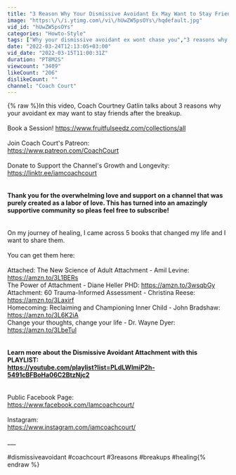 ```yaml
---
title: "3 Reason Why Your Dismissive Avoidant Ex May Want to Stay Friends | Coach Court"
image: "https:\/\/i.ytimg.com\/vi\/hUwZW5psOYs\/hqdefault.jpg"
vid_id: "hUwZW5psOYs"
categories: "Howto-Style"
tags: ["Why your dismissive avoidant ex wont chase you","3 reasons why your avoidant ex may want to stay friends","dismissive avoidant"]
date: "2022-03-24T12:13:05+03:00"
vid_date: "2022-03-15T11:00:31Z"
duration: "PT8M2S"
viewcount: "3409"
likeCount: "206"
dislikeCount: ""
channel: "Coach Court"
---
```

{% raw %}In this video, Coach Courtney Gatlin talks about 3 reasons why your avoidant ex may want to stay friends after the breakup.<br /><br />Book a Session!  <a rel="nofollow" target="blank" href="https://www.fruitfulseedz.com/collections/all">https://www.fruitfulseedz.com/collections/all</a><br /><br />Join Coach Court's Patreon:<br /><a rel="nofollow" target="blank" href="https://www.patreon.com/CoachCourt">https://www.patreon.com/CoachCourt</a><br /><br />Donate to Support the Channel's Growth and Longevity: <br /><a rel="nofollow" target="blank" href="https://linktr.ee/iamcoachcourt">https://linktr.ee/iamcoachcourt</a><br />____<br /><br />Thank you for the overwhelming love and support on a channel that was purely created as a labor of love. This has turned into an amazingly supportive community so pleas feel free to subscribe!<br /><br />____<br />On my journey of healing, I came across 5 books that changed my life and I want to share them. <br /><br />You can get them here:<br /><br />Attached: The New Science of Adult Attachment - Amil Levine: <a rel="nofollow" target="blank" href="https://amzn.to/3L1BERs">https://amzn.to/3L1BERs</a><br />The Power of Attachment - Diane Heller PHD: <a rel="nofollow" target="blank" href="https://amzn.to/3wsqbGy">https://amzn.to/3wsqbGy</a><br />Attachment: 60 Trauma-Informed Assessment - Christina Reese: <a rel="nofollow" target="blank" href="https://amzn.to/3Laxirf">https://amzn.to/3Laxirf</a><br />Homecoming: Reclaiming and Championing Inner Child - John Bradshaw: <a rel="nofollow" target="blank" href="https://amzn.to/3L6K2iA">https://amzn.to/3L6K2iA</a><br />Change your thoughts, change your life - Dr. Wayne Dyer: <a rel="nofollow" target="blank" href="https://amzn.to/3LbeTul">https://amzn.to/3LbeTul</a><br /><br />____<br />Learn more about the Dismissive Avoidant Attachment with this PLAYLIST: <br /><a rel="nofollow" target="blank" href="https://youtube.com/playlist?list=PLdLWImiP2h-5491cBFBoHa06C2BtzNjc2">https://youtube.com/playlist?list=PLdLWImiP2h-5491cBFBoHa06C2BtzNjc2</a><br />____<br /><br />Public Facebook Page: <br /><a rel="nofollow" target="blank" href="https://www.facebook.com/Iamcoachcourt/">https://www.facebook.com/Iamcoachcourt/</a><br /><br />Instagram: <br /><a rel="nofollow" target="blank" href="https://www.instagram.com/iamcoachcourt/">https://www.instagram.com/iamcoachcourt/</a><br /><br />___<br /><br />#dismissiveavoidant #coachcourt #3reasons #breakups #healing{% endraw %}

